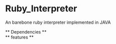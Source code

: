 # Ruby_Interpreter
An barebone ruby interpreter implemented in JAVA

** Dependencies **  
** features **
